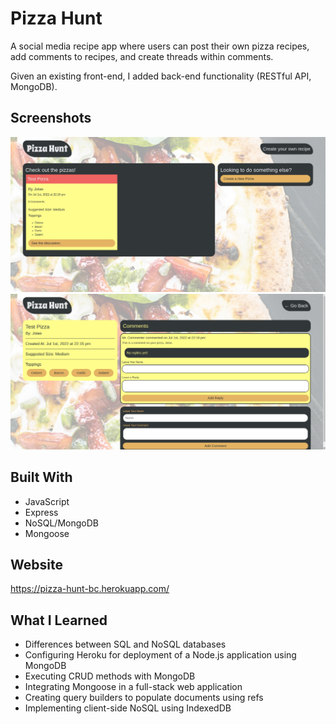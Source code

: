 # Pizza Hunt

A social media recipe app where users can post their own pizza recipes, add comments to recipes, and create threads within comments. 

Given an existing front-end, I added back-end functionality (RESTful API, MongoDB).

## Screenshots
![homepage](./public/assets/screenshots/homepage.png)
![comment-page](./public/assets/screenshots/comment-page.png)

## Built With
* JavaScript
* Express
* NoSQL/MongoDB
* Mongoose

## Website
https://pizza-hunt-bc.herokuapp.com/

## What I Learned
* Differences between SQL and NoSQL databases
* Configuring Heroku for deployment of a Node.js application using MongoDB
* Executing CRUD methods with MongoDB
* Integrating Mongoose in a full-stack web application
* Creating query builders to populate documents using refs
* Implementing client-side NoSQL using IndexedDB
